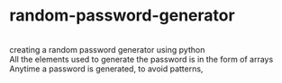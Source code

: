 # random-password-generator
<br> creating a random password generator using python </br>
All the elements used to generate the password is in the form of arrays
Anytime a password is generated, to avoid patterns,
